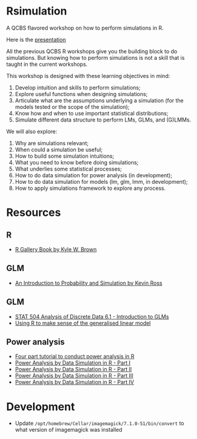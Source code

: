 # Rsimulation

A QCBS flavored workshop on how to perform simulations in R. 

Here is the [presentation](https://beausoleilmo.github.io/Rsimulation/workshopXX-en.html#1)

All the previous QCBS R workshops give you the building block to do simulations. But knowing how to perform simulations is not a skill that is taught in the current workshops.

This workshop is designed with these learning objectives in mind: 

1. Develop intuition and skills to perform simulations;
2. Explore useful functions when designing simulations;
3. Articulate what are the assumptions underlying a simulation (for the models tested or the scope of the simulation);
4. Know how and when to use important statistical distributions;
5. Simulate different data structure to perform LMs, GLMs, and (G)LMMs. 

We will also explore: 

1. Why are simulations relevant;
2. When could a simulation be useful;
3. How to build some simulation intuitions;
4. What you need to know before doing simulations;
5. What underlies some statistical processes;
6. How to do data simulation for power analysis (in development);
7. How to do data simulation for models (lm, glm, lmm, in development);
8. How to apply simulations framework to explore any process. 

# Resources

## R  

  - [R Gallery Book by Kyle W. Brown](https://bookdown.org/content/b298e479-b1ab-49fa-b83d-a57c2b034d49/)

## GLM 

  - [An Introduction to Probability and Simulation by Kevin Ross](https://bookdown.org/kevin_davisross/probsim-book/)

## GLM 

  - [STAT 504 Analysis of Discrete Data 6.1 - Introduction to GLMs](https://online.stat.psu.edu/stat504/lesson/6/6.1)
  - [Using R to make sense of the generalised linear model](https://www.barelysignificant.com/post/glm/)

## Power analysis 

  - [Four part tutorial to conduct power analysis in R](https://julianquandt.com/categories/power-analysis/)
  - [Power Analysis by Data Simulation in R - Part I](https://julianquandt.com/post/power-analysis-by-data-simulation-in-r-part-i/)
  - [Power Analysis by Data Simulation in R - Part II](https://julianquandt.com/post/power-analysis-by-data-simulation-in-r-part-ii/)
  - [Power Analysis by Data Simulation in R - Part III](https://julianquandt.com/post/power-analysis-by-data-simulation-in-r-part-iii/)
  - [Power Analysis by Data Simulation in R - Part IV
](https://julianquandt.com/post/power-analysis-by-data-simulation-in-r-part-iv/)


# Development 

  - Update `/opt/homebrew/Cellar/imagemagick/7.1.0-51/bin/convert` to what version of imagemagick was installed 
